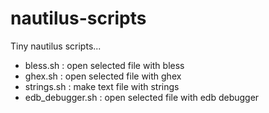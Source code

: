 # nautilus-scripts
Tiny nautilus scripts...

* bless.sh : open selected file with bless
* ghex.sh : open selected file with ghex
* strings.sh : make text file with strings
* edb_debugger.sh : open selected file with edb debugger
